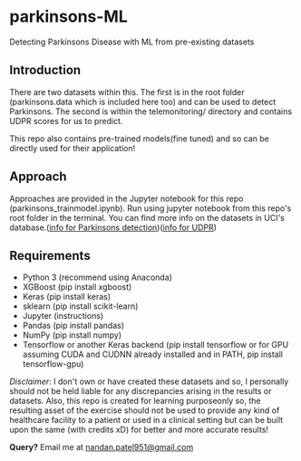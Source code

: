 # parkinsons-ML
Detecting Parkinsons Disease with ML from pre-existing datasets

<b><h2>Introduction</h2></b>

There are two datasets within this. The first is in the root folder (parkinsons.data which is included here too) and can be used to detect Parkinsons. The second is within the telemonitoring/ directory and contains UDPR scores for us to predict.

This repo also contains pre-trained models(fine tuned) and so can be directly used for their application!

<b><h2>Approach</h2></b>

Approaches are provided in the Jupyter notebook for this repo (parkinsons_trainmodel.ipynb). Run using jupyter notebook from this repo's root folder in the terminal.
You can find more info on the datasets in UCI's database.([info for Parkinsons detection](https://archive.ics.uci.edu/ml/machine-learning-databases/parkinsons/parkinsons.names))([info for UDPR](https://archive.ics.uci.edu/ml/machine-learning-databases/parkinsons/telemonitoring/parkinsons_updrs.names))

<b><h2>Requirements</h2></b>
- Python 3 (recommend using Anaconda)
- XGBoost (pip install xgboost)
- Keras (pip install keras)
- sklearn (pip install scikit-learn)
- Jupyter (instructions)
- Pandas (pip install pandas)
- NumPy (pip install numpy)
- Tensorflow or another Keras backend (pip install tensorflow or for GPU assuming CUDA and CUDNN already installed and in PATH, pip install tensorflow-gpu)

*Disclaimer*: I don't own or have created these datasets and so, I personally should not be held liable for any discrepancies arising in the results or datasets. Also, this repo is created for learning purposeonly so, the resulting asset of the exercise should not be used to provide any kind of healthcare facility to a patient or used in a clinical setting but can be built upon the same (with credits xD) for better and more accurate results!

**Query?** Email me at [nandan.patel951@gmail.com](nandan.patel951@gmail.com)

